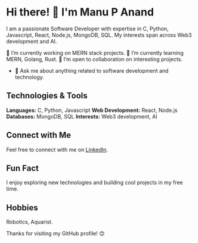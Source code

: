 # Hi there! 👋 I'm Manu P Anand

I am a passionate Software Developer with expertise in C, Python, Javascript, React, Node.js, MongoDB, SQL. My interests span across Web3 development and AI.

 🔭 I’m currently working on MERN stack projects.
 🌱 I’m currently learning MERN, Golang, Rust.
 👯 I’m open to collaboration on interesting projects.
- 💬 Ask me about anything related to software development and technology.

## Technologies & Tools

 **Languages:** C, Python, Javascript
 **Web Development:** React, Node.js
 **Databases:** MongoDB, SQL
 **Interests:** Web3 development, AI

## Connect with Me

Feel free to connect with me on [LinkedIn](https://www.linkedin.com/in/manupanand/).

## Fun Fact

I enjoy exploring new technologies and building cool projects in my free time.

## Hobbies
Robotics, Aquarist.

Thanks for visiting my GitHub profile! 😊
